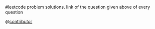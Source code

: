 #leetcode problem solutions. link of the question given above of every question

@[contributor](https://www.linkedin.com/in/niful-islam-248959206/ "linkedIn")
